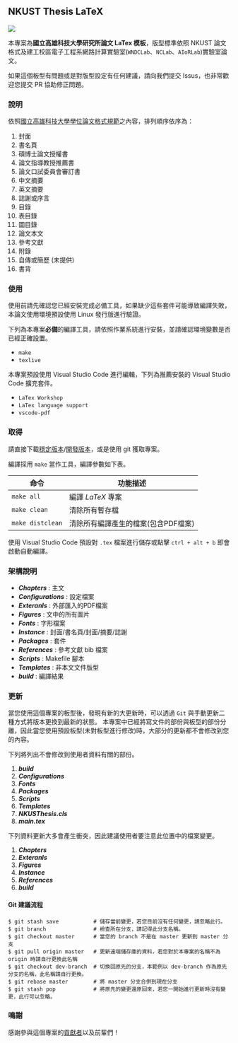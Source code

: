 ## NKUST Thesis LaTeX

![](https://www.nkust.edu.tw/var/file/0/1000/img/513/182513897.png)

本專案為**國立高雄科技大學研究所論文 LaTex 模板**，版型標準依照 NKUST 論文格式及建工校區電子工程系網路計算實驗室(`WNDCLab`、`NCLab`、`AIoRLab`)實驗室論文。

如果這個板型有問題或是對版型設定有任何建議，請向我們提交 Issus，也非常歡迎您提交 PR 協助修正問題。

### 說明

依照[國立高雄科技大學學位論文格式規範](https://ceed.nkust.edu.tw/app/index.php?Action=downloadfile&file=WVhSMFlXTm9MekV3TDNCMFlWOHhPRFEzWHpJMk5qRXhNakJmTVRZMk9EVXVjR1Jt&fname=WSGGTSB00010A1KK50LKRKHGSTTW25B1RKFG40NPQPRLFG40ROFCLL54WWOODGOK44CCIH15A404GDJGVWPKTS14B0MOGCHCCC35DCTSZWB030FC145424DCGCLK0115JCLKSXHGTWFGSWHCUS30A110)之內容，排列順序依序為：

1. 封面
2. 書名頁
3. 碩博士論文授權書
4. 論文指導教授推薦書
5. 論文口試委員會審訂書
6. 中文摘要
7. 英文摘要
8. 誌謝或序言
9. 目錄
10. 表目錄
11. 圖目錄
12. 論文本文
13. 參考文獻
14. 附錄
15. 自傳或簡歷 (未提供)
16. 書背

### 使用

使用前請先確認您已經安裝完成必備工具，如果缺少這些套件可能導致編譯失敗，本論文使用環境預設使用 Linux 發行版進行驗證。

下列為本專案**必備**的編譯工具，請依照作業系統進行安裝，並請確認環境變數是否已經正確設置。

* `make`
* `texlive`

本專案預設使用 Visual Studio Code 進行編輯，下列為推薦安裝的 Visual Studio Code 擴充套件。

* `LaTex Workshop`
* `LaTex language support`
* `vscode-pdf`

### 取得

請直接下載[穩定版本](https://github.com/yuhao-kuo/NKUST-thesis-template/releases)/[開發版本](https://github.com/yuhao-kuo/NKUST-thesis-template/archive/master.zip)，或是使用 git 獲取專案。

編譯採用 `make` 當作工具，編譯參數如下表。

| 命令 | 功能描述 |
|---|---|
| `make all` | 編譯 $LaTeX$ 專案 |
| `make clean` | 清除所有暫存檔 |
| `make distclean` | 清除所有編譯產生的檔案(包含PDF檔案) |

使用 Visual Studio Code 預設對 `.tex` 檔案進行儲存或點擊 `ctrl + alt + b` 即會啟動自動編譯。

### 架構說明

* ***Chapters*** : 主文
* ***Configurations*** : 設定檔案
* ***Exteranls*** : 外部匯入的PDF檔案
* ***Figures*** : 文中的所有圖片
* ***Fonts*** : 字形檔案
* ***Instance*** : 封面/書名頁/封面/摘要/誌謝
* ***Packages*** : 套件
* ***References*** : 參考文獻 bib 檔案
* ***Scripts*** : Makefile 腳本
* ***Templates*** : 非本文文件版型
* ***build*** : 編譯結果

### 更新

當您使用這個專案的板型後，發現有新的大更新時，可以透過 `Git` 與手動更新二種方式將版本更換到最新的狀態。
本專案中已經將寫文件的部份與板型的部份分離，因此當您使用預設板型(未對板型進行修改)時，大部分的更新都不會修改到您的內容。

下列將列出不會修改到使用者資料有關的部份。

1. ***build***
2. ***Configurations***
3. ***Fonts***
4. ***Packages***
5. ***Scripts***
6. ***Templates***
7. ***NKUSThesis.cls***
8. ***main.tex***

下列資料更新大多會產生衝突，因此建議使用者要注意此位置中的檔案變更。

1. ***Chapters***
2. ***Exteranls***
3. ***Figures***
4. ***Instance***
5. ***References***
6. ***build***

#### Git 建議流程

```
$ git stash save           # 儲存當前變更，若您目前沒有任何變更，請忽略此行。
$ git branch               # 檢查所在分支，請記得此分支名稱。
$ git checkout master      # 當您的 branch 不是在 master 更新到 master 分支
$ git pull origin master   # 更新遠端儲存庫的資料，若您對於本專案的名稱不為 origin 時請自行更換此名稱
$ git checkout dev-branch  # 切換回原先的分支，本範例以 dev-branch 作為原先分支的名稱，此名稱請自行更換。
$ git rebase master        # 將 master 分支合併到現在分支
$ git stash pop            # 將原先的變更還原回來，若您一開始進行更新時沒有變更，此行可以忽略。
```


### 鳴謝

感謝參與這個專案的[貢獻者](https://github.com/yuhao-kuo/NKUST-thesis-template/graphs/contributors)以及前輩們！


